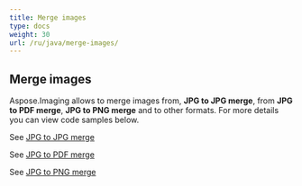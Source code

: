 ```yaml
---
title: Merge images
type: docs
weight: 30
url: /ru/java/merge-images/
---
```


## **Merge images**
Aspose.Imaging allows to merge images from, **JPG to JPG merge**, from **JPG to PDF merge**, **JPG to PNG merge** and to other formats. For more details you can view code samples below.

See 
[JPG to JPG merge](/imaging/ru/java/jpg-to-jpg-merge/)

See 
[JPG to PDF merge](/imaging/ru/java/jpg-to-pdf-merge/)

See 
[JPG to PNG merge](/imaging/ru/java/jpg-to-png-merge/)

